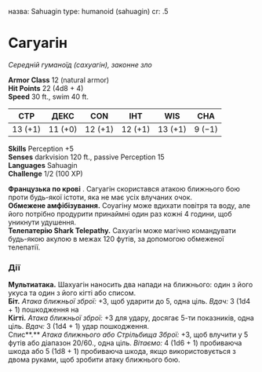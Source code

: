 назва: Sahuagin type: humanoid (sahuagin) cr: .5

# Сагуагін
_Середній гуманоїд (сахуагін), законне зло_

**Armor Class** 12 (natural armor)    
**Hit Points** 22 (4d8 + 4)    
**Speed** 30 ft., swim 40 ft.

| СТР     | ДЕКС    | CON     | ІНТ     | WIS     | CHA    |
| ------- | ------- | ------- | ------- | ------- | ------ |
| 13 (+1) | 11 (+0) | 12 (+1) | 12 (+1) | 13 (+1) | 9 (−1) |

**Skills** Perception +5    
**Senses** darkvision 120 ft., passive Perception 15    
**Languages** Sahuagin    
**Challenge** 1/2 (100 XP)

**Французька по крові** . Сагуагін скористався атакою ближнього бою проти будь-якої істоти, яка не має усіх влучаних очок.    
**Обмежене амфібізування.** Соуагіну може вдихати повітря та воду, але його потрібно продурити принаймні один раз кожні 4 години, щоб уникнути удушення.    
**Телепатерію Shark Telepathy.** Сахуагін може магічно командувати будь-якою акулою в межах 120 футів, за допомогою обмеженої телепатії.

### Дії
**Мультиатака.** Шахуагін наносить два напади на ближнього: один з його укуса та один з його кігті або списом.    
**Біт.** _Атака ближньої зброї:_ +3, щоб ударити до 5, одна ціль. _Вдач:_ 3 (1d4 + 1) пошкодження на    
**Кігті.** _Атака ближньої зброї:_ +3 для удару, досягає 5-ти показників, одна ціль. _Вдач:_ 3 (1d4 + 1) удар пошкодження.    
Спис**.** _Атака ближнього або _Стрільбища Зброї:__ +3, щоб влучити у 5 футів або діапазон 20/60., одна ціль. _Вітаємо:_ 4 (1d6 + 1) пробиваюча шкода або 5 (1d8 + 1) пробиваюча шкода, якщо використовується з двома руками, щоб зробити атаку ближнього бою.